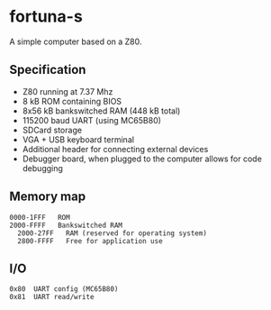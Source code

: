 # fortuna-s
A simple computer based on a Z80.

## Specification

* Z80 running at 7.37 Mhz
* 8 kB ROM containing BIOS
* 8x56 kB bankswitched RAM (448 kB total)
* 115200 baud UART (using MC65B80)
* SDCard storage
* VGA + USB keyboard terminal
* Additional header for connecting external devices
* Debugger board, when plugged to the computer allows for code debugging

## Memory map

```
0000-1FFF   ROM
2000-FFFF   Bankswitched RAM
  2000-27FF   RAM (reserved for operating system)
  2800-FFFF   Free for application use
```

## I/O

```
0x80  UART config (MC65B80)
0x81  UART read/write
```
